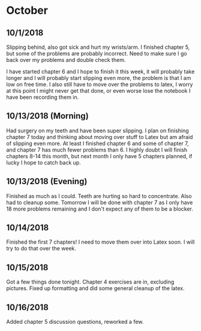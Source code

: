 # October

## 10/1/2018

Slipping behind, also got sick and hurt my wrists/arm.  I finished chapter 5, but some of the problems are probably incorrect.  Need to make sure I go back over my problems and double check them.

I have started chapter 6 and I hope to finish it this week, it will probably take longer and I will probably start slipping even more, the problem is that I am low on free time.  I also still have to move over the problems to latex, I worry at this point I might never get that done, or even worse lose the notebook I have been recording them in.

## 10/13/2018 (Morning)

Had surgery on my teeth and have been super slipping.  I plan on finishing chapter 7 today and thinking about moving over stuff to Latex but am afraid of slipping even more.  At least I finished chapter 6 and some of chapter 7, and chapter 7 has much fewer problems than 6.  I highly doubt I will finish chapters 8-14 this month, but next month I only have 5 chapters planned, if lucky I hope to catch back up.

## 10/13/2018 (Evening)

Finished as much as I could.  Teeth are hurting so hard to concentrate.  Also had to cleanup some.  Tomorrow I will be done with chapter 7 as I only have 18 more problems remaining and I don't expect any of them to be a blocker.

## 10/14/2018

Finished the first 7 chapters!  I need to move them over into Latex soon.  I will try to do that over the week.

## 10/15/2018

Got a few things done tonight.  Chapter 4 exercises are in, excluding pictures.  Fixed up formatting and did some general cleanup of the latex.

## 10/16/2018

Added chapter 5 discussion questions, reworked a few.